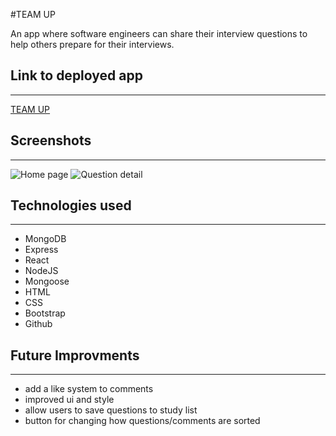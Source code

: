 #TEAM UP

An app where software engineers can share their interview questions to help others prepare for their interviews.

## Link to deployed app
---
[TEAM UP](enterlinkhere.com)

## Screenshots
---
![Home page](/image/image.jpg)
![Question detail](/image/image.jpg)

## Technologies used
---
- MongoDB
- Express
- React
- NodeJS
- Mongoose
- HTML
- CSS
- Bootstrap
- Github

## Future Improvments
---
- add a like system to comments
- improved ui and style
- allow users to save questions to study list
- button for changing how questions/comments are sorted 
